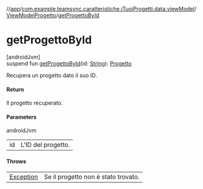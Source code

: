 //[app](../../../index.md)/[com.example.teamsync.caratteristiche.iTuoiProgetti.data.viewModel](../index.md)/[ViewModelProgetto](index.md)/[getProgettoById](get-progetto-by-id.md)

# getProgettoById

[androidJvm]\
suspend fun [getProgettoById](get-progetto-by-id.md)(id: [String](https://kotlinlang.org/api/latest/jvm/stdlib/kotlin/-string/index.html)): [Progetto](../../com.example.teamsync.caratteristiche.iTuoiProgetti.data.model/-progetto/index.md)

Recupera un progetto dato il suo ID.

#### Return

Il progetto recuperato.

#### Parameters

androidJvm

| | |
|---|---|
| id | L'ID del progetto. |

#### Throws

| | |
|---|---|
| [Exception](https://kotlinlang.org/api/latest/jvm/stdlib/kotlin/-exception/index.html) | Se il progetto non è stato trovato. |

